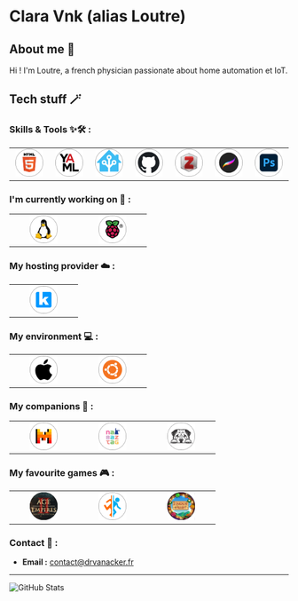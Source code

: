 # Clara Vnk (alias Loutre)

## About me 👀 

Hi ! I'm Loutre, a french physician passionate about home automation et IoT.

## Tech stuff 🪄

### Skills & Tools ✨🛠️ :

 <table>
  <tr border: solid transparent;>
   <td align="center" width="110">
      <img src="https://github.com/ClaraVnk/ClaraVnk/blob/main/images/HTML.png" width="50" height="50" alt="HTML" />
    </td>
    <td align="center" width="110">
        <img src="https://github.com/ClaraVnk/ClaraVnk/blob/main/images/yaml.png" width="50" height="50" alt="YAML" />
    </td>
    <td align="center" width="110">
        <img src="https://github.com/ClaraVnk/ClaraVnk/blob/main/images/HA.png" width="50" height="50" alt="Home Assistant" />
    </td>
        <td align="center" width="110">
        <img src="https://github.com/ClaraVnk/ClaraVnk/blob/main/images/github.png" width="50" height="50" alt="Github" />
    </td>
    <td align="center" width="110">
        <img src="https://github.com/ClaraVnk/ClaraVnk/blob/main/images/zotero.png" width="50" height="50" alt="Zotero" />
    </td>
    <td align="center" width="110">
        <img src="https://github.com/ClaraVnk/ClaraVnk/blob/main/images/procreate.png" width="50" height="50" alt="Procreate" />
    </td>
    <td align="center" width="110">
        <img src="https://github.com/ClaraVnk/ClaraVnk/blob/main/images/photoshop.png" width="50" height="50" alt="Photoshop" />
    </td>
  </tr>
</table>

### I'm currently working on 🚧 :

 <table>
  <tr border: solid transparent;>
   <td align="center" width="110">
      <img src="https://github.com/ClaraVnk/ClaraVnk/blob/main/images/linux.png" width="50" height="50" alt="Linux" />
    </td>
    <td align="center" width="110">
        <img src="https://github.com/ClaraVnk/ClaraVnk/blob/main/images/rasp.png" width="50" height="50" alt="Raspberry" />
    </td>
  </tr>
</table>

### My hosting provider ☁️ :

 <table>
  <tr border: solid transparent;>
   <td align="center" width="110">
      <img src="https://github.com/ClaraVnk/ClaraVnk/blob/main/images/infomaniak.png" width="50" height="50" alt="Infomaniak" />
    </td>
  </tr>
</table>

### My environment 💻 :

 <table>
  <tr border: solid transparent;>
   <td align="center" width="110">
      <img src="https://github.com/ClaraVnk/ClaraVnk/blob/main/images/apple.png" width="50" height="50" alt="Apple" />
    </td>
    <td align="center" width="110">
        <img src="https://github.com/ClaraVnk/ClaraVnk/blob/main/images/ubuntu.png" width="50" height="50" alt="Ubuntu" />
    </td>
  </tr>
</table>

### My companions 🛟 :

 <table>
  <tr border: solid transparent;>
   <td align="center" width="110">
      <img src="https://github.com/ClaraVnk/ClaraVnk/blob/main/images/mistral-AI.png" width="50" height="50" alt="Mistral AI" />
    </td>
    <td align="center" width="110">
        <img src="https://github.com/ClaraVnk/ClaraVnk/blob/main/images/nabaztag.png" width="50" height="50" alt="Nabaztag" />
    </td>
    <td align="center" width="110">
        <img src="https://github.com/ClaraVnk/ClaraVnk/blob/main/images/sharpei.png" width="50" height="50" alt="Sharpei" />
    </td>
  </tr>
</table>

### My favourite games 🎮 :

 <table>
  <tr border: solid transparent;>
   <td align="center" width="110">
      <img src="https://github.com/ClaraVnk/ClaraVnk/blob/main/images/aOe.png" width="50" height="50" alt="Age of Empire" />
    </td>
    <td align="center" width="110">
        <img src="https://github.com/ClaraVnk/ClaraVnk/blob/main/images/portal.png" width="50" height="50" alt="Portal" />
    </td>
    <td align="center" width="110">
        <img src="https://github.com/ClaraVnk/ClaraVnk/blob/main/images/stardew-valley.png" width="50" height="50" alt="Stardew Valley" />
    </td>
  </tr>
</table>

### Contact 💌 :

- **Email :** contact@drvanacker.fr

---

![GitHub Stats](https://github-readme-stats.vercel.app/api?username=claravnk&show_icons=true&theme=radical)